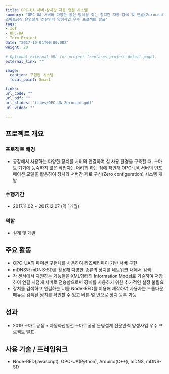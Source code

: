 ```yaml
---
title: OPC-UA 서버-장치간 자동 연결 시스템
summary: "OPC-UA 서버와 다양한 통신 방식을 갖는 장치간 자동 검색 및 연결(Zeroconf) 구현<br/>
스마트공장 운영설계 전문인력 양성사업 우수 프로젝트 발표"
tags:
- IoT
- OPC-UA
- Term Project
date: "2017-10-01T00:00:00Z"
weight: 20

# Optional external URL for project (replaces project detail page).
external_link: ""

image:
  caption: 구현된 시스템
  focal_point: Smart

links:
url_code: ""
url_pdf: ""
url_slides: "files/OPC-UA-Zeroconf.pdf"
url_video: ""

---
```


## 프로젝트 개요
### 프로젝트 배경
* 공장에서 사용하는 다양한 장치를 서버와 연결하여 실 사용 환경을 구축할 때, 스마트 기기에 능숙하지 않은 작업자는 어려워 하는 점에 착안해 OPC-UA 서버의 인포메이션 모델을 활용하여 장치와 서버간 제로 구성(Zero configuration) 시스템 개발

### 수행기간
* 2017.11.02 ~ 2017.12.07 (약 1개월)

### 역할
* 설계 및 개발

## 주요 활동
* OPC-UA의 파이썬 구현체를 사용하여 라즈베리파이 기반 서버 구현
* mDNS와 mDNS-SD를 활용해 다양한 종류의 장치를 네트워크 내에서 검색
* 각 센서에서 지원하는 기능들을 XML형태의 Information Model로 기술하여 저장 하여 연결 시점에 서버로 전송함으로써 장치를 사용하기 위한 추가적인 설정 불필요
* 장치를 검색하고 연결하는 UI를 Node-RED를 이용해 제작하여 사용자는 드롭다운 메뉴로 검색된 장치를 확인할 수 있고 버튼 몇 번으로 장치 등록 가능

## 성과
* 2019 스마트공장 • 자동화산업전 스마트공장 운영설계 전문인력 양성사업 우수 프로젝트 발표

## 사용 기술 / 프레임워크
* Node-RED(javascript), OPC-UA(Python), Arduino(C++), mDNS, mDNS-SD
